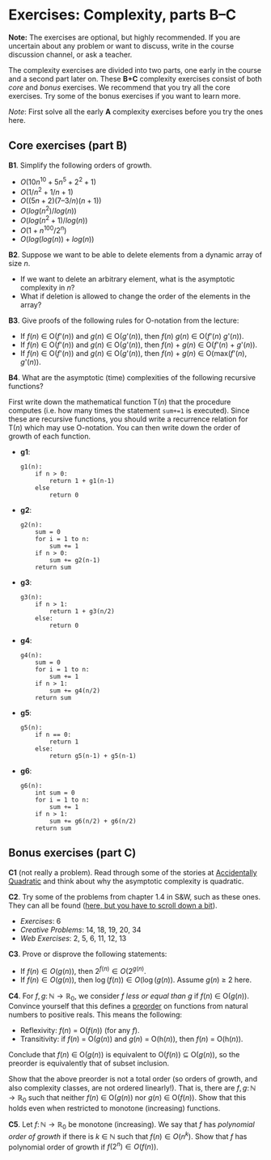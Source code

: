 # Exercises: Complexity, parts B–C

**Note:**
The exercises are optional, but highly recommended.
If you are uncertain about any problem or want to discuss, write in the course discussion channel, or ask a teacher.

The complexity exercises are divided into two parts, one early in the course and a second part later on.
These **B+C** complexity exercises consist of both *core* and *bonus* exercises. We recommend that you try all the core exercises.
Try some of the bonus exercises if you want to learn more.

*Note*: First solve all the early **A** complexity exercises before you try the ones here.

## Core exercises (part B)

**B1**.
Simplify the following orders of growth.

- $O(10 n^10 + 5 n^5 + 2 ^2 + 1)$
- $O(1/n^2 + 1/n + 1)$
- $O((5n + 2)(7 – 3/n)(n + 1))$
- $O(log(n^2) / log(n))$
- $O(log(n^2 + 1) / log(n))$
- $O(1 + n^100 / 2^n)$
- $O(log(log(n)) + log(n))$

**B2**.
Suppose we want to be able to delete elements from a dynamic array of size *n*.

- If we want to delete an arbitrary element, what is the asymptotic complexity in *n*?
- What if deletion is allowed to change the order of the elements in the array?

**B3**.
Give proofs of the following rules for O-notation from the lecture:

- If *f*(*n*) ∈ O(*f*'(*n*)) and *g*(*n*) ∈ O(*g*'(*n*)), then *f*(*n*) *g*(*n*) ∈ O(*f*'(*n*) *g*'(*n*)).
- If *f*(*n*) ∈ O(*f*'(*n*)) and *g*(*n*) ∈ O(*g*'(*n*)), then *f*(*n*) + *g*(*n*) ∈ O(*f*'(*n*) + *g*'(*n*)).
- If *f*(*n*) ∈ O(*f*'(*n*)) and *g*(*n*) ∈ O(*g*'(*n*)), then *f*(*n*) + *g*(*n*) ∈ O(max(*f*'(*n*), *g*'(*n*)).

**B4**.
What are the asymptotic (time) complexities of the following recursive functions?

First write down the mathematical function T(*n*) that the procedure computes (i.e. how many times the statement `sum+=1` is executed).
Since these are recursive functions, you should write a recurrence relation for T(*n*) which may use O-notation.
You can then write down the order of growth of each function.

- **g1**:

  ```
  g1(n):
      if n > 0:
          return 1 + g1(n-1)
      else
          return 0
  ```

- **g2**:

  ```
  g2(n):
      sum = 0
      for i = 1 to n:
          sum += 1
      if n > 0:
          sum += g2(n-1)
      return sum
  ```

- **g3**:

  ```
  g3(n):
      if n > 1:
          return 1 + g3(n/2)
      else:
          return 0
  ```

- **g4**:

  ```
  g4(n):
      sum = 0
      for i = 1 to n:
          sum += 1
      if n > 1:
          sum += g4(n/2)
      return sum
  ```

- **g5**:

  ```
  g5(n):
      if n == 0:
          return 1
      else:
          return g5(n-1) + g5(n-1)
  ```

- **g6**:

  ```
  g6(n):
      int sum = 0
      for i = 1 to n:
          sum += 1
      if n > 1:
          sum += g6(n/2) + g6(n/2)
      return sum
  ```

## Bonus exercises (part C)

**C1** (not really a problem).
Read through some of the stories at [Accidentally Quadratic](https://accidentallyquadratic.tumblr.com) and think about why the asymptotic complexity is quadratic.

**C2**.
Try some of the problems from chapter 1.4 in S&W, such as these ones.
They can all be found ([here, but you have to scroll down a bit](https://algs4.cs.princeton.edu/14analysis/>)).

- *Exercises*: 6
- *Creative Problems*: 14, 18, 19, 20, 34
- *Web Exercises*: 2, 5, 6, 11, 12, 13

**C3**.
Prove or disprove the following statements:

- If $f(n) \in O(g(n))$, then $2^{f(n)} \in O(2^{g(n)}$.
- If $f(n) \in O(g(n))$, then $\log(f(n)) \in O(\log(g(n))$.
  Assume *g*(*n*) ≥ 2 here.

**C4**.
For $f, g \colon \mathbb{N} \to \mathbb{R}_0$, we consider *f* *less or equal than* *g* if *f*(*n*) ∈ O(*g*(*n*)).
Convince yourself that this defines a [preorder](https://en.wikipedia.org/wiki/Preorder) on functions from natural numbers to positive reals.
This means the following:

- Reflexivity: *f*(*n*) = O(*f*(*n*)) (for any *f*).
- Transitivity: if *f*(*n*) = O(*g*(*n*)) and *g*(*n*) = O(h(*n*)), then *f*(*n*) = O(h(*n*)).

Conclude that *f*(*n*) ∈ O(*g*(*n*)) is equivalent to O(*f*(*n*)) ⊆ O(*g*(*n*)),
so the preorder is equivalently that of subset inclusion.

Show that the above preorder is not a total order (so orders of growth, and also complexity classes, are not ordered linearly!).
That is, there are $f, g \colon \mathbb{N} \to \mathbb{R}_0$ such that neither *f*(*n*) ∈ O(*g*(*n*)) nor *g*(*n*) ∈ O(*f*(*n*)).
Show that this holds even when restricted to monotone (increasing) functions.

**C5**.
Let $f \colon \mathbb{N} \to \mathbb{R}_0$ be monotone (increasing).
We say that *f* has *polynomial order of growth* if there is *k* ∈ ℕ such that $f(n) \in O(n^k)$.
Show that *f* has polynomial order of growth if $f(2^n) \in O(f(n))$.
